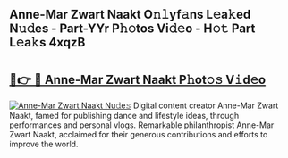 ## Anne-Mar Zwart Naakt O𝚗𝚕yf𝚊ns L𝚎a𝚔ed N𝚞𝚍es - Part-YYr P𝚑𝚘tos Vi𝚍𝚎o - H𝚘𝚝 Part L𝚎a𝚔s 4xqzB

# <h2><a href="http://kfe4fqh.oniu.top/?m=Anne-Mar+Zwart+Naakt">🔗👉 🔴 Anne-Mar Zwart Naakt P𝚑ot𝚘𝚜 V𝚒d𝚎o</a></h2>

[![Anne-Mar Zwart Naakt Nu𝚍e𝚜](https://i.imgur.com/0qMVB7G.gif)](http://kfe4fqh.oniu.top/?m=Anne-Mar+Zwart+Naakt)
Digital content creator Anne-Mar Zwart Naakt, famed for publishing dance and lifestyle ideas, through performances and personal vlogs. Remarkable philanthropist Anne-Mar Zwart Naakt, acclaimed for their generous contributions and efforts to improve the world.  
